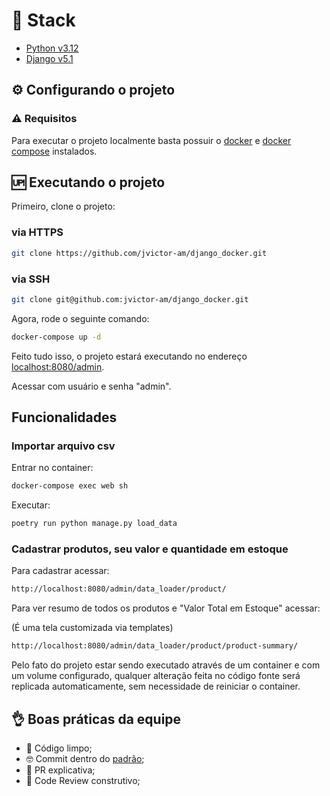 # 🥞 Stack

- [Python v3.12](https://www.python.org/doc/)
- [Django v5.1](https://docs.djangoproject.com/en/5.1/)

## ⚙️ Configurando o projeto

### ⚠️ Requisitos

Para executar o projeto localmente basta possuir o [docker](https://docs.docker.com/engine/install/) e [docker compose](https://docs.docker.com/compose/install/) instalados.

## 🆙 Executando o projeto

Primeiro, clone o projeto:

### via HTTPS

```bash
git clone https://github.com/jvictor-am/django_docker.git
```

### via SSH

```bash
git clone git@github.com:jvictor-am/django_docker.git
```

Agora, rode o seguinte comando:

```bash
docker-compose up -d
```

Feito tudo isso, o projeto estará executando no endereço [localhost:8080/admin](http://localhost:8080/admin).

Acessar com usuário e senha "admin".

## Funcionalidades

### Importar arquivo csv

Entrar no container:
```bash
docker-compose exec web sh
```

Executar:
```bash
poetry run python manage.py load_data
```

### Cadastrar produtos, seu valor e quantidade em estoque

Para cadastrar acessar:
```bash
http://localhost:8080/admin/data_loader/product/
```

Para ver resumo de todos os produtos e "Valor Total em Estoque" acessar:

(É uma tela customizada via templates)
```bash
http://localhost:8080/admin/data_loader/product/product-summary/
```

Pelo fato do projeto estar sendo executado através de um container e com um volume configurado, qualquer alteração feita no código fonte será replicada automaticamente, sem necessidade de reiniciar o container.

## 👌 Boas práticas da equipe

- 🧼 Código limpo;
- 🤓 Commit dentro do [padrão](https://www.conventionalcommits.org/en/v1.0.0/#summary);
- 🤷 PR explicativa;
- 👀 Code Review construtivo;

